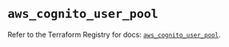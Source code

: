 # `aws_cognito_user_pool`

Refer to the Terraform Registry for docs: [`aws_cognito_user_pool`](https://registry.terraform.io/providers/hashicorp/aws/6.5.0/docs/resources/cognito_user_pool).
